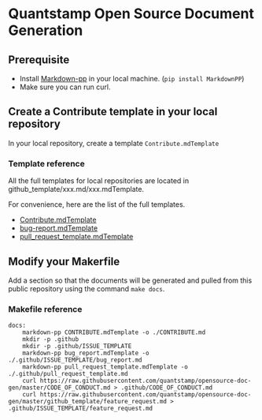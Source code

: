 
# Quantstamp Open Source Document Generation

## Prerequisite
* Install [Markdown-pp](https://github.com/jreese/markdown-pp#installationandusage) in your local machine. (`pip install MarkdownPP`)
* Make sure you can run curl.

## Create a Contribute template in your local repository

In your local repository, create a template `Contribute.mdTemplate`

### Template reference 

All the full templates for local repositories are located in github_template/xxx.md/xxx.mdTemplate.


For convenience, here are the list of the full templates.
* [Contribute.mdTemplate](https://raw.githubusercontent.com/quantstamp/opensource-doc-gen/master/github_template/CONTRIBUTE.md/CONTRIBUTE.mdTemplate) 
* [bug-report.mdTemplate](https://raw.githubusercontent.com/quantstamp/opensource-doc-gen/master/github_template/bug_report.md/bug_report.mdTemplate)
* [pull_request_template.mdTemplate](https://raw.githubusercontent.com/quantstamp/opensource-doc-gen/master/github_template/pull_request_template.md/pull_request_template.mdTemplate)

## Modify your Makerfile

Add a section so that the documents will be generated and pulled from this public repository using the command `make docs`.

### Makefile reference

```
docs:
	markdown-pp CONTRIBUTE.mdTemplate -o ./CONTRIBUTE.md
	mkdir -p .github
	mkdir -p .github/ISSUE_TEMPLATE
	markdown-pp bug_report.mdTemplate -o ./.github/ISSUE_TEMPLATE/bug_report.md
	markdown-pp pull_request_template.mdTemplate -o ./.github/pull_request_template.md
	curl https://raw.githubusercontent.com/quantstamp/opensource-doc-gen/master/CODE_OF_CONDUCT.md > .github/CODE_OF_CONDUCT.md
	curl https://raw.githubusercontent.com/quantstamp/opensource-doc-gen/master/github_template/feature_request.md > .github/ISSUE_TEMPLATE/feature_request.md
```


